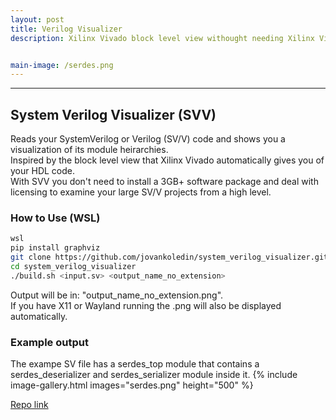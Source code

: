 ```yaml
---
layout: post
title: Verilog Visualizer
description: Xilinx Vivado block level view withought needing Xilinx Vivado


main-image: /serdes.png
---
```


---
## System Verilog Visualizer (SVV)
Reads your SystemVerilog or Verilog (SV/V) code and shows you a visualization of its module heirarchies.  
Inspired by the block level view that Xilinx Vivado automatically gives you of your HDL code.  
With SVV you don't need to install a 3GB+ software package and deal with licensing to examine your large SV/V projects from a high level.

### How to Use (WSL)
```bash
wsl
pip install graphviz
git clone https://github.com/jovankoledin/system_verilog_visualizer.git
cd system_verilog_visualizer
./build.sh <input.sv> <output_name_no_extension>
```
Output will be in: "output_name_no_extension.png".  
If you have X11 or Wayland running the .png will also be displayed automatically.

### Example output
The exampe SV file has a serdes_top module that contains a serdes_deserializer and serdes_serializer module inside it.
{% include image-gallery.html images="serdes.png" height="500" %}  


[Repo link](https://github.com/jovankoledin/system_verilog_visualizer/tree/main)
